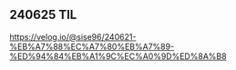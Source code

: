 ## 240625 TIL
https://velog.io/@sise96/240621-%EB%A7%88%EC%A7%80%EB%A7%89-%ED%94%84%EB%A1%9C%EC%A0%9D%ED%8A%B8
